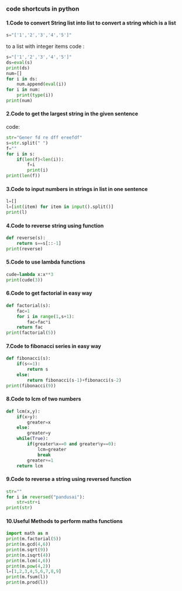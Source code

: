 <h3>code shortcuts in python</h3>

<h4>1.Code to convert String list into list to convert a string which is a list </h4>

```python
s="['1','2','3','4','5']"
```
to a list with integer items 
code :

```python bold
s="['1','2','3','4','5']"
ds=eval(s)
print(ds)
num=[]
for i in ds:
    num.append(eval(i))
for i in num:
    print(type(i))
print(num)
```
<h4>2.Code to get the largest string in the given sentence</h4> 

code:
```python
str="Gener fd re dff ereefdf"
s=str.split(" ")
f=""
for i in s:
    if(len(f)<len(i)):
        f=i
        print(i)
print(len(f))
```
<h4>3.Code to input numbers in strings in list in one sentence</h4>

```python
l=[]
l=[int(item) for item in input().split()]
print(l)
```

<h4>4.Code to reverse string using function</h4>

```python
def reverse(s):
    return s==s[::-1]
print(reverse)
```
<h4>5.Code to use lambda functions</h4>

```python
cude=lambda x:x**3
print(cude(3))
```
<h4>6.Code to get factorial in easy way</h4>

```python
def factorial(s):
    fac=1
    for i in range(1,s+1):
        fac=fac*i
    return fac
print(factorial(5))
```
<h4>7.Code to fibonacci series in easy way</h4>

```python
def fibonacci(s):
    if(s<=1):
        return s
    else:
        return fibonacci(s-1)+fibonacci(s-2)
print(fibonacci(9))
```

<h4>8.Code to lcm of two numbers</h4>

```python
def lcm(x,y):
    if(x>y):
        greater=x
    else:
        greater=y
    while(True):
        if(greater%x==0 and greater%y==0):
            lcm=greater
            break
        greater+=1
    return lcm
```
<h4>9.Code to reverse a string using reversed function</h4>

```python
str=""
for i in reversed("pandusai"):
    str=str+i
print(str)
```

<h4>10.Useful Methods to perform maths functions</h4>

```python
import math as m
print(m.factorial(5))
print(m.gcd(4,6))
print(m.sqrt(9))
print(m.isqrt(4))
print(m.lcm(4,6))
print(m.pow(4,2))
l=[1,2,3,4,5,6,7,8,9]
print(m.fsum(l))
print(m.prod(l))
```

